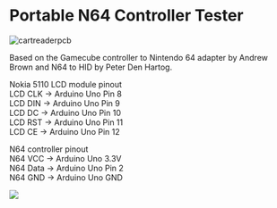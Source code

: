 # Portable N64 Controller Tester

![cartreaderpcb](https://github.com/sanni/controllertest/blob/master/controllertest.jpg)

Based on the Gamecube controller to Nintendo 64 adapter by Andrew Brown and N64 to HID by Peter Den Hartog.  

Nokia 5110 LCD module pinout  
LCD CLK -> Arduino Uno Pin 8  
LCD DIN -> Arduino Uno Pin 9  
LCD DC  -> Arduino Uno Pin 10  
LCD RST -> Arduino Uno Pin 11  
LCD CE  -> Arduino Uno Pin 12  

N64 controller pinout  
N64 VCC  -> Arduino Uno 3.3V  
N64 Data -> Arduino Uno Pin 2  
N64 GND  -> Arduino Uno GND  

[![](https://dl.dropboxusercontent.com/s/h3hswzkiqzc7vjr/video2.jpg?dl=1)](https://www.youtube.com/watch?v=5PH3Je4rQf8)
